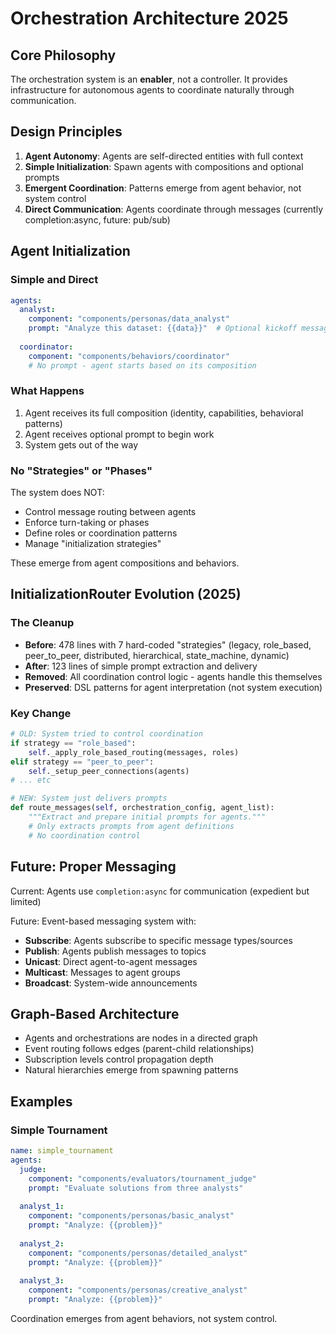 # Orchestration Architecture 2025

## Core Philosophy

The orchestration system is an **enabler**, not a controller. It provides infrastructure for autonomous agents to coordinate naturally through communication.

## Design Principles

1. **Agent Autonomy**: Agents are self-directed entities with full context
2. **Simple Initialization**: Spawn agents with compositions and optional prompts
3. **Emergent Coordination**: Patterns emerge from agent behavior, not system control
4. **Direct Communication**: Agents coordinate through messages (currently completion:async, future: pub/sub)

## Agent Initialization

### Simple and Direct

```yaml
agents:
  analyst:
    component: "components/personas/data_analyst"
    prompt: "Analyze this dataset: {{data}}"  # Optional kickoff message
    
  coordinator:
    component: "components/behaviors/coordinator"
    # No prompt - agent starts based on its composition
```

### What Happens

1. Agent receives its full composition (identity, capabilities, behavioral patterns)
2. Agent receives optional prompt to begin work
3. System gets out of the way

### No "Strategies" or "Phases"

The system does NOT:
- Control message routing between agents
- Enforce turn-taking or phases
- Define roles or coordination patterns
- Manage "initialization strategies"

These emerge from agent compositions and behaviors.

## InitializationRouter Evolution (2025)

### The Cleanup
- **Before**: 478 lines with 7 hard-coded "strategies" (legacy, role_based, peer_to_peer, distributed, hierarchical, state_machine, dynamic)
- **After**: 123 lines of simple prompt extraction and delivery
- **Removed**: All coordination control logic - agents handle this themselves
- **Preserved**: DSL patterns for agent interpretation (not system execution)

### Key Change
```python
# OLD: System tried to control coordination
if strategy == "role_based":
    self._apply_role_based_routing(messages, roles)
elif strategy == "peer_to_peer":
    self._setup_peer_connections(agents)
# ... etc

# NEW: System just delivers prompts
def route_messages(self, orchestration_config, agent_list):
    """Extract and prepare initial prompts for agents."""
    # Only extracts prompts from agent definitions
    # No coordination control
```

## Future: Proper Messaging

Current: Agents use `completion:async` for communication (expedient but limited)

Future: Event-based messaging system with:
- **Subscribe**: Agents subscribe to specific message types/sources
- **Publish**: Agents publish messages to topics
- **Unicast**: Direct agent-to-agent messages
- **Multicast**: Messages to agent groups
- **Broadcast**: System-wide announcements

## Graph-Based Architecture

- Agents and orchestrations are nodes in a directed graph
- Event routing follows edges (parent-child relationships)
- Subscription levels control propagation depth
- Natural hierarchies emerge from spawning patterns

## Examples

### Simple Tournament
```yaml
name: simple_tournament
agents:
  judge:
    component: "components/evaluators/tournament_judge"
    prompt: "Evaluate solutions from three analysts"
    
  analyst_1:
    component: "components/personas/basic_analyst"
    prompt: "Analyze: {{problem}}"
    
  analyst_2:
    component: "components/personas/detailed_analyst"  
    prompt: "Analyze: {{problem}}"
    
  analyst_3:
    component: "components/personas/creative_analyst"
    prompt: "Analyze: {{problem}}"
```

Coordination emerges from agent behaviors, not system control.